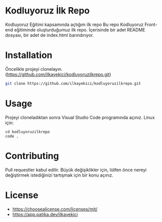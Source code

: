 # Kodluyoruz İlk Repo
Kodluyoruz Eğitimi kapsamında açtığım ilk repo
Bu repo Kodluyoruz Front-end eğitiminde oluşturduğumuz ilk repo. İçerisinde bir adet README dosyası, bir adet de index.html barındırıyor.

# Installation
Öncelikle projeyi clonelayın.(https://github.com/ilkayekici/kodluyoruzilkrepo.git)

```bash
git clone https://github.com/ilkayekici/kodluyoruzilkrepo.git
```

# Usage
Projeyi cloneladıktan sonra Visual Studio Code programında açınız.
Linux için:

```linux
cd kodluyoruzilkrepo
code .
```

# Contributing
Pull requestler kabul edilir. Büyük değişiklikler için, lütfen önce nereyi değiştirmek istediğinizi tartışmak için bir konu açınız. 

# License
* https://choosealicense.com/licenses/mit/
* https://app.patika.dev/ilkayekici

